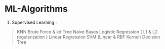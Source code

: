 # ML-Algorithms

1) Supervised Learning :
  > KNN Brute Force & kd Tree
  > Naive Bayes
  > Logistic Regression ( L1 & L2 regularization )
  > Linear Regression 
  > SVM (Linear & RBF Kernel)
  > Decision Tree
